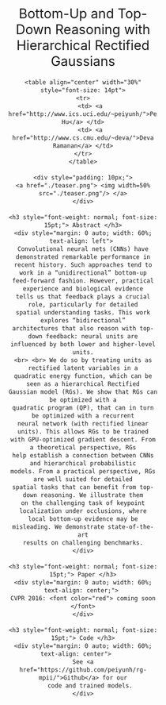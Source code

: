 <head>
	<!-- Google Analytics Tracking code -->
	<script type="text/javascript">
	var _gaq = _gaq || [];
	_gaq.push(['_setAccount', 'UA-75596919-1']);
	_gaq.push(['_trackPageview']);
	(function() {
    var ga = document.createElement('script'); ga.type = 'text/javascript'; ga.async = true;
    ga.src = ('https:' == document.location.protocol ? 'https://ssl' : 'http://www') + '.google-analytics.com/ga.js';
    var s = document.getElementsByTagName('script')[0]; s.parentNode.insertBefore(ga, s);
	})();
	</script>
</head>

<div style="padding: 20px; margin: 0 auto; width:60%; text-align:center" > 
    <h1 style="font-weight: normal; font-size: 20pt;"> 
	Bottom-Up and Top-Down Reasoning with Hierarchical Rectified Gaussians 
    </h1>

    <table align="center" width="30%" style="font-size: 14pt">
	<tr>
	    <td> <a href="http://www.ics.uci.edu/~peiyunh/">Peiyun Hu</a> </td>
	    <td> <a href="http://www.cs.cmu.edu/~deva/">Deva Ramanan</a> </td>
	</tr>
    </table>
    
    <div style="padding: 10px;">
	<a href="./teaser.png"> <img width=50% src="./teaser.png"/> </a>
    </div>

    <h3 style="font-weight: normal; font-size: 15pt;"> Abstract </h3>
    <div style="margin: 0 auto; width: 60%; text-align: left"> 
	Convolutional neural nets (CNNs) have demonstrated remarkable performance in
	recent history. Such approaches tend to work in a “unidirectional” bottom-up
	feed-forward fashion. However, practical experience and biological evidence
	tells us that feedback plays a crucial role, particularly for detailed
	spatial understanding tasks. This work explores “bidirectional”
	architectures that also reason with top-down feedback: neural units are
	influenced by both lower and higher-level units.
	<br> <br> We do so by treating units as rectified latent variables in a
	quadratic energy function, which can be seen as a hierarchical Rectified
	Gaussian model (RGs). We show that RGs can be optimized with a
	quadratic program (QP), that can in turn be optimized with a recurrent
	neural network (with rectified linear units). This allows RGs to be trained
	with GPU-optimized gradient descent. From a theoretical perspective, RGs
	help establish a connection between CNNs and hierarchical probabilistic
	models. From a practical perspective, RGs are well suited for detailed
	spatial tasks that can benefit from top-down reasoning. We illustrate them
	on the challenging task of keypoint localization under occlusions, where
	local bottom-up evidence may be misleading. We demonstrate state-of-the-art
	results on challenging benchmarks.
    </div>
    
    <h3 style="font-weight: normal; font-size: 15pt;"> Paper </h3>
    <div style="margin: 0 auto; width: 60%; text-align: center;"> 
	CVPR 2016: <font color="red"> coming soon </font>
    </div>

    <h3 style="font-weight: normal; font-size: 15pt;"> Code </h3>
    <div style="margin: 0 auto; width: 60%; text-align: center"> 	
	See <a href="https://github.com/peiyunh/rg-mpii/">Github</a> for our
        code and trained models.
    </div>

</div>
